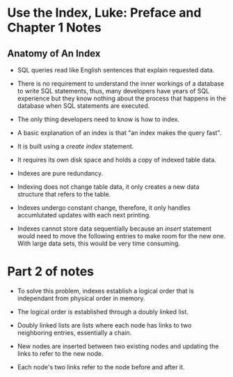 # Use the Index, Luke: Preface and Chapter 1 Notes

## Anatomy of An Index

- SQL queries read like English sentences that explain requested data.

- There is no requirement to understand the inner workings of a database to write SQL statements, thus, many developers have years of SQL experience but they know nothing about the process that happens in the database when SQL statements are executed.

- The only thing developers need to know is how to index.

- A basic explanation of an index is that "an index makes the query fast".

- It is built using a *create index* statement.

- It requires its own disk space and holds a copy of indexed table data.

- Indexes are pure redundancy.

- Indexing does not change table data, it only creates a new data structure that refers to the table.

- Indexes undergo constant change, therefore, it only handles accumlutated updates with each next printing.

- Indexes cannot store data sequentially because an *insert* statement would need to move the following entries to make room for the new one. With large data sets, this would be very time consuming.

# Part 2 of notes

- To solve this problem, indexes establish a logical order that is independant from physical order in memory.

- The logical order is established through a doubly linked list.

- Doubly linked lists are lists where each node has links to two neighboring entries, essentially a chain.

- New nodes are inserted between two existing nodes and updating the links to refer to the new node. 

- Each node's two links refer to the node before and after it.